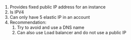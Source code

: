 

1. Provides fixed public IP address for an instance
2. Is IPV4
3. Can only have 5 elastic IP in an account
4. Recommendation: 
   1. Try to avoid and use a DNS name
   2. Can also use Load balancer and do not use a public IP
